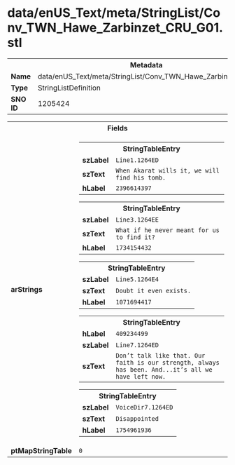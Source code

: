 <h1>data/enUS_Text/meta/StringList/Conv_TWN_Hawe_Zarbinzet_CRU_G01.stl</h1><table><tr><th colspan="100%">Metadata</th></tr><tr><td><b>Name</b></td><td>data/enUS_Text/meta/StringList/Conv_TWN_Hawe_Zarbinzet_CRU_G01.stl</td></tr><tr><td><b>Type</b></td><td>StringListDefinition</td></tr><tr><td><b>SNO ID</b></td><td>1205424</td></tr></table>

<table><tr><th colspan="100%">Fields</th></tr><tr><td><b>arStrings</b></td><td><table><tr><th colspan="100%">StringTableEntry</th></tr><tr><td><b>szLabel</b></td><td><code>Line1.1264ED</code></td></tr><tr><td><b>szText</b></td><td><code>When Akarat wills it, we will find his tomb.</code></td></tr><tr><td><b>hLabel</b></td><td><code>2396614397</code></td></tr></table>


<table><tr><th colspan="100%">StringTableEntry</th></tr><tr><td><b>szLabel</b></td><td><code>Line3.1264EE</code></td></tr><tr><td><b>szText</b></td><td><code>What if he never meant for us to find it?</code></td></tr><tr><td><b>hLabel</b></td><td><code>1734154432</code></td></tr></table>


<table><tr><th colspan="100%">StringTableEntry</th></tr><tr><td><b>szLabel</b></td><td><code>Line5.1264E4</code></td></tr><tr><td><b>szText</b></td><td><code>Doubt it even exists.</code></td></tr><tr><td><b>hLabel</b></td><td><code>1071694417</code></td></tr></table>


<table><tr><th colspan="100%">StringTableEntry</th></tr><tr><td><b>hLabel</b></td><td><code>409234499</code></td></tr><tr><td><b>szLabel</b></td><td><code>Line7.1264ED</code></td></tr><tr><td><b>szText</b></td><td><code>Don’t talk like that. Our faith is our strength, always has been. And...it’s all we have left now.</code></td></tr></table>


<table><tr><th colspan="100%">StringTableEntry</th></tr><tr><td><b>szLabel</b></td><td><code>VoiceDir7.1264ED</code></td></tr><tr><td><b>szText</b></td><td><code>Disappointed</code></td></tr><tr><td><b>hLabel</b></td><td><code>1754961936</code></td></tr></table>


</td></tr><tr><td><b>ptMapStringTable</b></td><td><code>0</code></td></tr></table>

